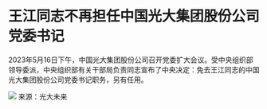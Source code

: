 # 王江同志不再担任中国光大集团股份公司党委书记

2023年5月16日下午，中国光大集团股份公司召开党委扩大会议。受中央组织部领导委派，中央组织部有关干部局负责同志宣布了中央决定：免去王江同志的中国光大集团股份公司党委书记职务，另有任用。

![](https://inews.gtimg.com/om_bt/O5N2MxuOXmtxJZrT_WnR94bq1AQpTN8orA6IT6FuL-wlgAA/1000)
来源：光大未来

